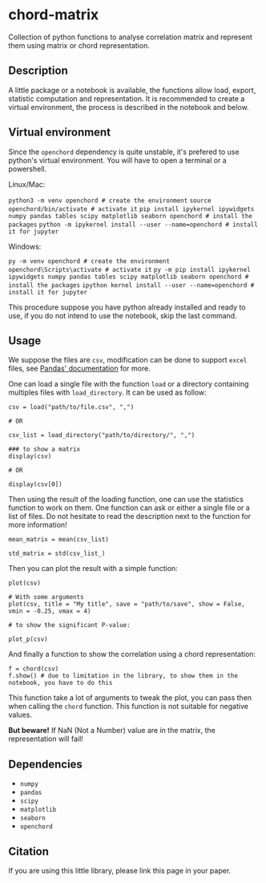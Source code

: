 # chord-matrix

Collection of python functions to analyse correlation matrix and represent them using matrix or chord representation.

## Description

A little package or a notebook is available, the functions allow load, export, statistic computation and representation. It is recommended to create a virtual environment, the process is described in the notebook and below.

## Virtual environment

Since the `openchord` dependency is quite unstable, it's prefered to use python's virtual environment. You will have to open a terminal or a powershell.

Linux/Mac:

`python3 -m venv openchord # create the environment`
`source openchord/bin/activate # activate it`
`pip install ipykernel ipywidgets numpy pandas tables scipy matplotlib seaborn openchord # install the packages`
`python -m ipykernel install --user --name=openchord # install it for jupyter`

Windows:

`py -m venv openchord # create the environment`
`openchord\Scripts\activate # activate it`
`py -m pip install ipykernel ipywidgets numpy pandas tables scipy matplotlib seaborn openchord # install the packages`
`ipython kernel install --user --name=openchord # install it for jupyter`

This procedure suppose you have python already installed and ready to use, if you do not intend to use the notebook, skip the last command.

## Usage

We suppose the files are `csv`, modification can be done to support `excel` files, see [Pandas' documentation](https://pandas.pydata.org/pandas-docs/stable/reference/api/pandas.read_excel.html) for more.

One can load a single file with the function `load` or a directory containing multiples files with `load_directory`. It can be used as follow: 

```
csv = load("path/to/file.csv", ",")

# OR

csv_list = load_directory("path/to/directory/", ",")

### to show a matrix
display(csv)

# OR

display(csv[0])
```

Then using the result of the loading function, one can use the statistics function to work on them. One function can ask or either a single file or a list of files. Do not hesitate to read the description next to the function for more information!

```
mean_matrix = mean(csv_list)

std_matrix = std(csv_list_)
```

Then you can plot the result with a simple function:

```
plot(csv)

# With some arguments
plot(csv, title = "My title", save = "path/to/save", show = False, vmin = -0.25, vmax = 4)

# to show the significant P-value:

plot_p(csv)
```

And finally a function to show the correlation using a chord representation:

```
f = chord(csv)
f.show() # due to limitation in the library, to show them in the notebook, you have to do this
```

This function take a lot of arguments to tweak the plot, you can pass then when calling the `chord` function. This function is not suitable for negative values.

**But beware!** If NaN (Not a Number) value are in the matrix, the representation will fail!

## Dependencies

- `numpy`
- `pandas`
- `scipy`
- `matplotlib`
- `seaborn`
- `openchord`

## Citation

If you are using this little library, please link this page in your paper.